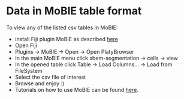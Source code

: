 # Data in MoBIE table format

To view any of the listed csv tables in MoBIE:

* install Fiji plugin MoBIE as described [here](https://github.com/mobie/mobie-viewer-fiji)
* Open Fiji
* Plugins -> MoBIE -> Open -> Open PlatyBrowser
* In the main MoBIE menu click sbem-segmentation -> cells -> view
* In the opened table click Table -> Load Columns... -> Load from FileSystem
* Select the csv file of interest
* Browse and enjoy :)
* Tutorials on how to use MoBIE can be found [here](http://mobie.github.io/).
